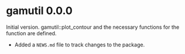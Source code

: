 # gamutil 0.0.0

Initial version. gamutil::plot_contour and the necessary functions for the function are defined.

* Added a `NEWS.md` file to track changes to the package.
